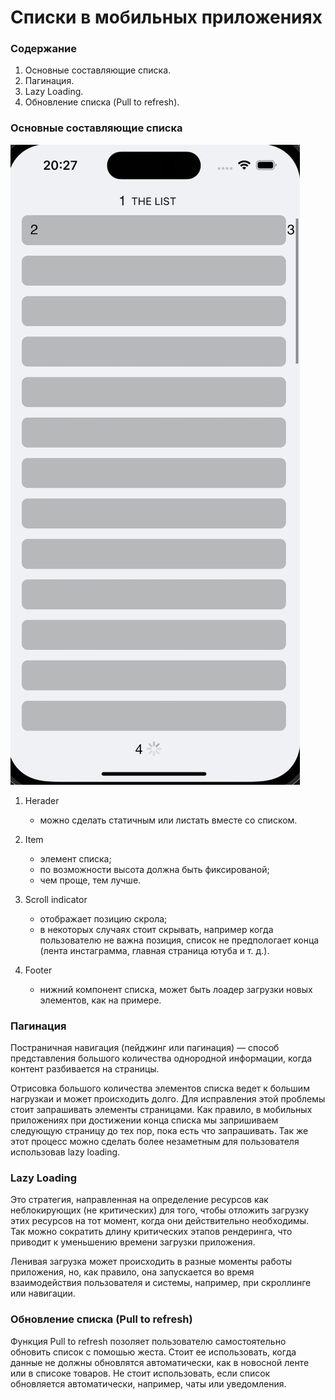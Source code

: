# Списки в мобильных приложениях # 

### Содержание

1. Основные составляющие списка.
2. Пагинация.
3. Lazy Loading.
3. Обновление списка (Pull to refresh).

### Основные составляющие списка

![list](../../assets/list1.png)

1. Herader
   * можно сделать статичным или листать вместе со списком.

2. Item
    * элемент списка;
    * по возможности высота должна быть фиксированой;
    * чем проще, тем лучше.

3. Scroll indicator
    * отображает позицию скрола;
    * в некоторых случаях стоит скрывать, например когда пользователю не важна позиция, список не предпологает конца (лента инстаграмма, главная страница ютуба и т. д.).

4. Footer
    * нижний компонент списка, может быть лоадер загрузки новых элементов, как на примере.

### Пагинация

Постраничная навигация (пейджинг или пагинация) — способ представления большого количества однородной информации, когда контент разбивается на страницы.

Отрисовка большого количества элементов списка ведет к большим нагрузкаи и может происходить долго. Для исправления этой проблемы стоит запрашивать элементы страницами. Как правило, в мобильных приложениях при достижении конца списка мы запришиваем следующую страницу до тех пор, пока есть что запрашивать. Так же этот процесс можно сделать более незаметным для пользователя использовав lazy loading.

### Lazy Loading
Это стратегия, направленная на определение ресурсов как неблокирующих (не критических) для того, чтобы отложить загрузку этих ресурсов на тот момент, когда они действительно необходимы. Так можно сократить длину критических этапов рендеринга, что приводит к уменьшению времени загрузки приложения.

Ленивая загрузка может происходить в разные моменты работы приложения, но, как правило, она запускается во время взаимодействия пользователя и системы, например, при скроллинге или навигации.

### Обновление списка (Pull to refresh)

Функция Pull to refresh позоляет пользователю самостоятельно обновить список с помошью жеста. Стоит ее использовать, когда данные не должны обновлятся автоматически, как в новосной ленте или в списоке товаров. Не стоит использовать, если список обновляется автоматически, например, чаты или уведомления.